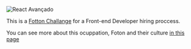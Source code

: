 
![React Avançado](https://raw.githubusercontent.com/React-Avancado/boilerplate/master/public/img/logo-gh.svg)

This is a [Fotton Challange](https://github.com/FotonTech/frontend-challenge) for a Front-end Developer hiring proccess.

You can see more about this ocuppation, Foton and their culture [in this page](https://www.notion.so/Como-ser-um-NOIA-c80e0120f5034234a9bb1bd36a3747bc)
